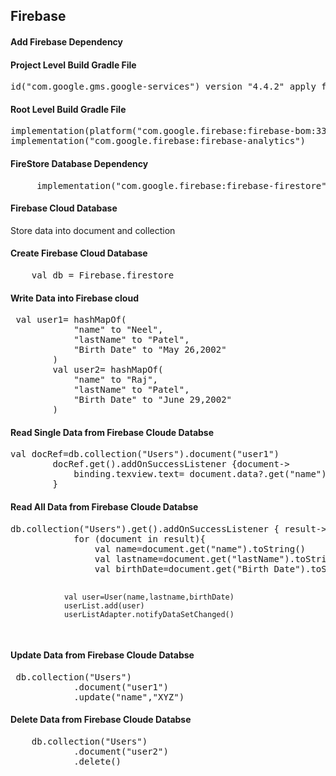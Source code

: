 <h2>Firebase</h2>

<h4>Add Firebase Dependency</h4>

<h4>Project Level Build Gradle File</h4>
<pre>
id("com.google.gms.google-services") version "4.4.2" apply false
</pre>

<h4>Root Level Build Gradle File</h4>
<pre>
implementation(platform("com.google.firebase:firebase-bom:33.10.0"))
implementation("com.google.firebase:firebase-analytics")
</pre>

<h4>FireStore Database Dependency</h4>
<pre>
     implementation("com.google.firebase:firebase-firestore")
</pre>

<h4>Firebase Cloud Database </h4>
<p>Store data into document and collection </p>


<h4>Create Firebase Cloud Database</h4>
<pre>
    val db = Firebase.firestore
</pre>

<h4>Write Data into Firebase cloud</h4>
<pre>
 val user1= hashMapOf(
            "name" to "Neel",
            "lastName" to "Patel",
            "Birth Date" to "May 26,2002"
        )
        val user2= hashMapOf(
            "name" to "Raj",
            "lastName" to "Patel",
            "Birth Date" to "June 29,2002"
        )
</pre>

<h4>Read Single Data from Firebase Cloude Databse</h4>
<pre>
val docRef=db.collection("Users").document("user1")
        docRef.get().addOnSuccessListener {document->
            binding.texview.text= document.data?.get("name").toString()
        }
</pre>

<h4>Read All Data from Firebase Cloude Databse</h4>
<pre>
db.collection("Users").get().addOnSuccessListener { result->
            for (document in result){
                val name=document.get("name").toString()
                val lastname=document.get("lastName").toString()
                val birthDate=document.get("Birth Date").toString()

                val user=User(name,lastname,birthDate)
                userList.add(user)
                userListAdapter.notifyDataSetChanged()
</pre>

<h4> Update Data from Firebase Cloude Databse</h4>
<pre>
 db.collection("Users")
            .document("user1")
            .update("name","XYZ")
</pre>

<h4> Delete Data from Firebase Cloude Databse</h4>
<pre>
    db.collection("Users")
            .document("user2")
            .delete()
</pre>




